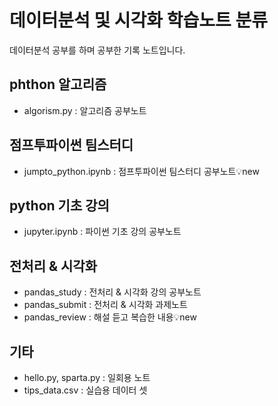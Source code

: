 # 데이터분석 및 시각화 학습노트 분류
데이터분석 공부를 하며 공부한 기록 노트입니다.
## phthon 알고리즘
- algorism.py : 알고리즘 공부노트
## 점프투파이썬 팀스터디
- jumpto_python.ipynb : 점프투파이썬 팀스터디 공부노트💡new
## python 기초 강의
- jupyter.ipynb : 파이썬 기초 강의 공부노트
## 전처리 & 시각화
- pandas_study : 전처리 & 시각화 강의 공부노트
- pandas_submit : 전처리 & 시각화 과제노트
- pandas_review : 해설 듣고 복습한 내용💡new
## 기타
- hello.py, sparta.py : 일회용 노트
- tips_data.csv : 실습용 데이터 셋
